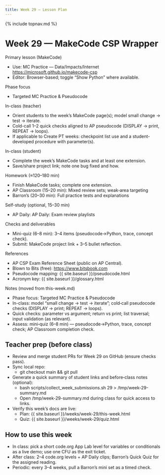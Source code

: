 ```yaml
---
title: Week 29 — Lesson Plan
---
```

{% include topnav.md %}

# Week 29 — MakeCode CSP Wrapper

Primary lesson (MakeCode)
- Use: MC Practice — Data/Impacts/Internet
  https://microsoft.github.io/makecode-csp
- Editor: Browser-based; toggle “Show Python” where available.

Phase focus
- Targeted MC Practice & Pseudocode

In-class (teacher)
- Orient students to the week’s MakeCode page(s); model small change → test → iterate.
- Cold-call 1–2 quick checks aligned to AP pseudocode (DISPLAY → print, REPEAT → loops).
- If applicable to Create PT weeks: checkpoint list use and a student-developed procedure with parameter(s).

In-class (student)
- Complete the week’s MakeCode tasks and at least one extension.
- Save/share project link; note one bug fixed and how.

Homework (≈120–180 min)
- Finish MakeCode tasks; complete one extension.
- AP Classroom (15–20 min): Mixed review sets; weak‑area targeting
- Barron’s (20–30 min): Full practice tests and explanations

Self-study (optional, 15–30 min)
- AP Daily: AP Daily: Exam review playlists

Checks and deliverables
- Mini-quiz (6–8 min): 3–4 items (pseudocode→Python, trace, concept check).
- Submit: MakeCode project link + 3–5 bullet reflection.

References
- AP CSP Exam Reference Sheet (public on AP Central).
- Blown to Bits (free): https://www.bitsbook.com
- Pseudocode mapping: {{ site.baseurl }}/pseudocode.html
- Acronym key: {{ site.baseurl }}/glossary.html

Notes (moved from this-week.md)

- Phase focus: Targeted MC Practice & Pseudocode
- In-class: model “small change → test → iterate”; cold‑call pseudocode checks (DISPLAY → print; REPEAT → loops).
- Quick checks: parameter vs argument; return vs print; list traversal; input validation (as relevant).
- Assess: mini‑quiz (6–8 min) — pseudocode→Python, trace, concept check; AP Classroom completion check.


## Teacher prep (before class)
- Review and merge student PRs for Week 29 on GitHub (ensure checks pass).
- Sync local repo:
  - git checkout main && git pull
- Generate a quick summary of student links and before‑class notes (optional):
  - bash scripts/collect_week_submissions.sh 29 > /tmp/week-29-summary.md
  - Open /tmp/week-29-summary.md during class for quick access to links.
- Verify this week’s docs are live:
  - Plan: {{ site.baseurl }}/weeks/week-29/this-week.html
  - Quiz: {{ site.baseurl }}/weeks/week-29/quiz.html

## How to use this week
- In class: pick a short code.org App Lab level for variables or conditionals as a live demo; use one CFU as the exit ticket.
- After class: 2–4 code.org levels + AP Daily clips; Barron’s Quick Quiz for the assigned reading.
- Periodic: every 3–4 weeks, pull a Barron’s mini set as a timed check.
